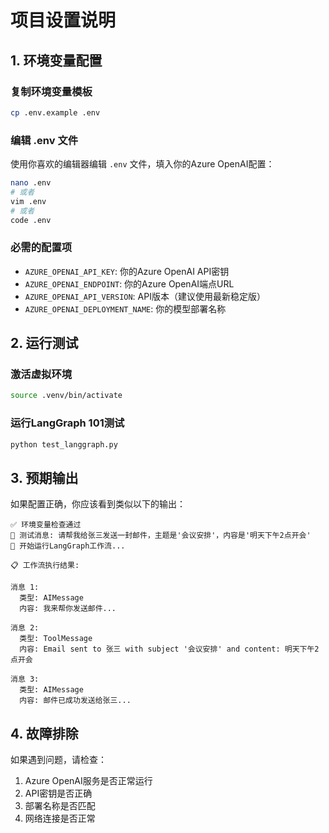 # 项目设置说明

## 1. 环境变量配置

### 复制环境变量模板
```bash
cp .env.example .env
```

### 编辑 .env 文件
使用你喜欢的编辑器编辑 `.env` 文件，填入你的Azure OpenAI配置：

```bash
nano .env
# 或者
vim .env
# 或者
code .env
```

### 必需的配置项
- `AZURE_OPENAI_API_KEY`: 你的Azure OpenAI API密钥
- `AZURE_OPENAI_ENDPOINT`: 你的Azure OpenAI端点URL
- `AZURE_OPENAI_API_VERSION`: API版本（建议使用最新稳定版）
- `AZURE_OPENAI_DEPLOYMENT_NAME`: 你的模型部署名称

## 2. 运行测试

### 激活虚拟环境
```bash
source .venv/bin/activate
```

### 运行LangGraph 101测试
```bash
python test_langgraph.py
```

## 3. 预期输出

如果配置正确，你应该看到类似以下的输出：
```
✅ 环境变量检查通过
📝 测试消息: 请帮我给张三发送一封邮件，主题是'会议安排'，内容是'明天下午2点开会'
🚀 开始运行LangGraph工作流...

📋 工作流执行结果:

消息 1:
  类型: AIMessage
  内容: 我来帮你发送邮件...

消息 2:
  类型: ToolMessage
  内容: Email sent to 张三 with subject '会议安排' and content: 明天下午2点开会

消息 3:
  类型: AIMessage
  内容: 邮件已成功发送给张三...
```

## 4. 故障排除

如果遇到问题，请检查：
1. Azure OpenAI服务是否正常运行
2. API密钥是否正确
3. 部署名称是否匹配
4. 网络连接是否正常

